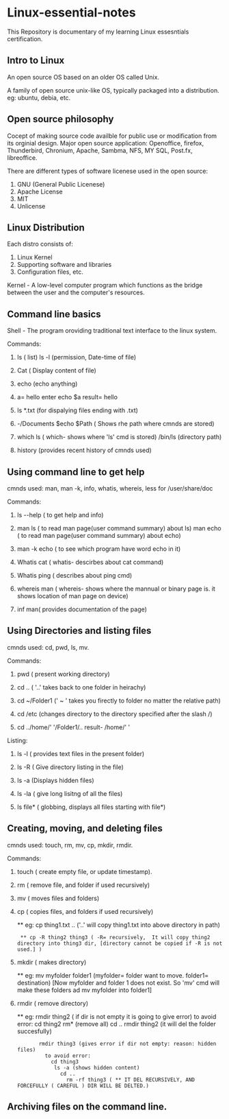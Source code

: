 # Linux-essential-notes
This Repository is documentary of my learning Linux essesntials certification. 

## Intro to Linux

An open source OS based on an older OS called Unix. 

A family of open source unix-like OS, typically packaged into a distribution. eg: ubuntu, debia, etc.

## Open source philosophy

Cocept of making source code availble for public use or modification from its orginial design. 
Major open source application: Openoffice, firefox, Thunderbird, Chronium, Apache, Sambma, NFS, MY SQL, Post.fx, libreoffice. 

There are different types of software licenese used in the open source:
  1. GNU (General Public Licenese) 
  2. Apache License
  3. MIT
  4. Unlicense

## Linux Distribution

Each distro consists of:
  1. Linux Kernel
  2. Supporting software and libraries
  3. Configuration files, etc. 

Kernel - A low-level computer program which functions as the bridge between the user and the computer's resources. 


## Command line basics

Shell - The program oroviding traditional text interface to the linux system. 

Commands: 
  1. ls ( list)
      ls -l (permission, Date-time of file)
  
  2. Cat ( Display content of file)

  3. echo (echo anything)
  
  4. a= hello
        enter
          echo $a
            result= hello
      
  5. ls *.txt (for dispalying files ending with .txt)
    
  6. -/Documents $echo $Path ( Shows rhe path where cmnds are stored)
  
  7. which ls ( which- shows where 'ls' cmd is stored) 
      /bin/ls (directory path)
      
  8. history (provides recent history of cmnds used) 
  
  
  ## Using command line to get help
  
  cmnds used: man, man -k, info, whatis, whereis, less for /user/share/doc
  
  Commands:
   1. ls --help ( to get help and info)

   2. man ls ( to read man page(user command summary) about ls)
       man echo ( to read man page(user command summary) about echo)
       
   3. man -k echo ( to see which program have word echo in it)
   
   4. Whatis cat ( whatis- descirbes about cat command)
   
   5. Whatis ping ( describes about ping cmd)
   
   6. whereis man ( whereis- shows where the mannual or binary page is. it shows location of man page on device)

   7. inf man( provides documentation of the page)
  
  
  ## Using Directories and listing files
  
  cmnds used: cd, pwd, ls, mv. 
  
  Commands:
   1. pwd ( present working directory)
   
   2. cd .. ( '..' takes back to one folder in heirachy) 
   
   3. cd ~/Folder1 (' ~ ' takes you firectly to folder no matter the relative path)
   
   4. cd /etc (changes directory to the directory specified after the slash /)
   
   5. cd ../home/' '/Folder1/..
        result- /home/' ' 
        
  Listing:
  
  1. ls -l ( provides text files in the present folder)
  
  2. ls -R ( Give directory listing in the file)
  
  3. ls -a (Displays hidden files)
  
  4. ls -la ( give long lisitng of all the files)
  
  5. ls file* ( globbing, displays all files starting with file*)
  
 ## Creating, moving, and deleting files
 
 cmnds used: touch, rm, mv, cp, mkdir, rmdir. 
 
 Commands:
 1. touch ( create empty file, or update timestamp).
 
 2. rm ( remove file, and folder if used recursively)
 
 3. mv ( moves files and folders)
 
 4. cp ( copies files, and folders if used recursively)
 
     ** eg: cp thing1.txt .. ('..' will copy thing1.txt into above directory in path)
      
         ** cp -R thing2 thing3 ( -R= recursively,  It will copy thing2 directory into thing3 dir, [directory cannot be copied if -R is not used.] ) 
 
 5. mkdir ( makes directory)
      
     ** eg: mv myfolder folder1 (myfolder= folder want to move. folder1= destination)
            [Now myfolder and folder 1 does not exist. So 'mv' cmd will make these folders ad mv myfolder into folder1]
 
 6. rmdir ( remove directory)
      
       ** eg: rmdir thing2 ( if dir is not empty it is going to give error)
              to avoid error:
                cd thing2
                  rm* (remove all)
                    cd ..
                      rmdir thing2 (it will del the folder succesfully)
                      
               rmdir thing3 (gives error if dir not empty: reason: hidden files)
                 to avoid error:
                   cd thing3
                    ls -a (shows hidden content)
                      cd ..
                        rm -rf thing3 ( ** IT DEL RECURSIVELY, AND FORCEFULLY ( CAREFUL ) DIR WILL BE DELTED.)
                        
               
               
## Archiving files on the command line. 


                        
 
 
   
        



      



